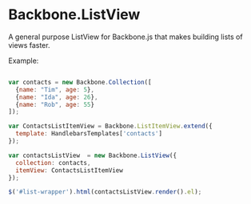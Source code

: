 # Backbone.ListView
A general purpose ListView for Backbone.js that makes building lists of views faster.

Example:

```javascript

var contacts = new Backbone.Collection([
  {name: "Tim", age: 5},
  {name: "Ida", age: 26},
  {name: "Rob", age: 55}
]);

var ContactsListItemView = Backbone.ListItemView.extend({
  template: HandlebarsTemplates['contacts']
});

var contactsListView  = new Backbone.ListView({ 
  collection: contacts, 
  itemView: ContactsListItemView 
});

$('#list-wrapper').html(contactsListView.render().el);

```
